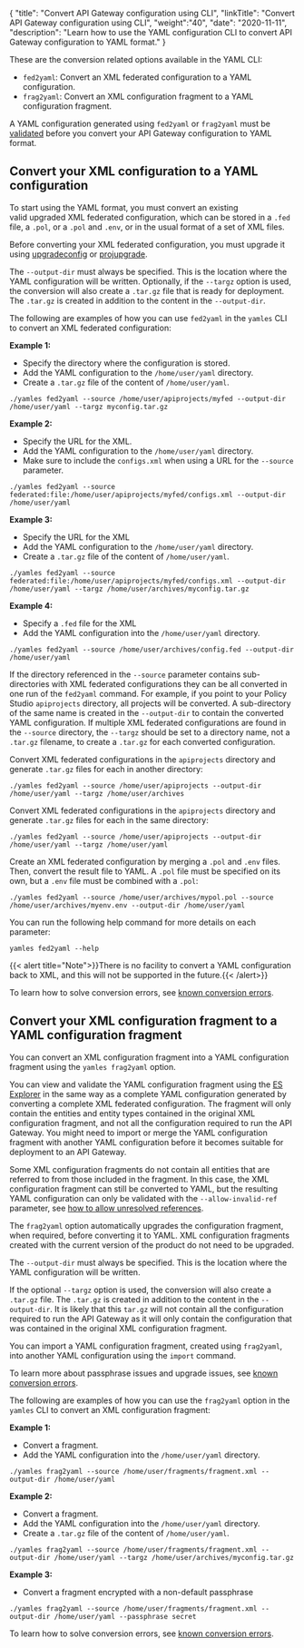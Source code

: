 {
"title": "Convert API Gateway configuration using CLI",
"linkTitle": "Convert API Gateway configuration using CLI",
"weight":"40",
"date": "2020-11-11",
"description": "Learn how to use the YAML configuration CLI to convert API Gateway configuration to YAML format."
}

These are the conversion related options available in the YAML CLI:

* `fed2yaml`: Convert an XML federated configuration to a YAML configuration.
* `frag2yaml`: Convert an XML configuration fragment to a YAML configuration fragment.

A YAML configuration generated using `fed2yaml` or `frag2yaml` must be [validated](/docs/apim_yamles/apim_yamles_cli/yamles_cli_validate/#validate-configuration-changes-in-the-yaml-configuration) before you convert your API Gateway configuration to YAML format.

## Convert your XML configuration to a YAML configuration

To start using the YAML format, you must convert an existing valid upgraded XML federated configuration, which can be stored in a `.fed` file, a `.pol`, or a `.pol` and `.env`, or in the usual format of a set of XML files.

Before converting your XML federated configuration, you must upgrade it using [upgradeconfig](/docs/apim_installation/apigw_upgrade/upgrade_analytics/#upgradeconfig-options) or [projupgrade](docs/apim_reference/devopstools_ref/#projupgrade-command-options).

The `--output-dir` must always be specified. This is the location where the YAML configuration will be written. Optionally, if the `--targz` option is used, the conversion will also create a `.tar.gz` file that is ready for deployment. The `.tar.gz` is created in addition to the content in the `--output-dir`.

The following are examples of how you can use `fed2yaml` in the `yamles` CLI to convert an XML federated configuration:

**Example 1:**

* Specify the directory where the configuration is stored.
* Add the YAML configuration to the `/home/user/yaml` directory.
* Create a `.tar.gz` file of the content of `/home/user/yaml`.

```
./yamles fed2yaml --source /home/user/apiprojects/myfed --output-dir /home/user/yaml --targz myconfig.tar.gz
```

**Example 2:**

* Specify the URL for the XML.
* Add the YAML configuration to the `/home/user/yaml` directory.
* Make sure to include the `configs.xml` when using a URL for the `--source` parameter.

```
./yamles fed2yaml --source federated:file:/home/user/apiprojects/myfed/configs.xml --output-dir /home/user/yaml
```

**Example 3:**

* Specify the URL for the XML
* Add the YAML configuration to the `/home/user/yaml` directory.
* Create a `.tar.gz` file of the content of `/home/user/yaml`.

```
./yamles fed2yaml --source federated:file:/home/user/apiprojects/myfed/configs.xml --output-dir /home/user/yaml --targz /home/user/archives/myconfig.tar.gz
```

**Example 4:**

* Specify a `.fed` file for the XML
* Add the YAML configuration into the `/home/user/yaml` directory.

```
./yamles fed2yaml --source /home/user/archives/config.fed --output-dir /home/user/yaml
```

If the directory referenced in the `--source` parameter contains sub-directories with XML federated configurations they can be all converted in one run of the `fed2yaml` command. For example, if you point to your Policy Studio `apiprojects` directory, all projects will be converted. A sub-directory of the same name is created in the `--output-dir` to contain the converted YAML configuration. If multiple XML federated configurations are found in the `--source` directory, the `--targz` should be set to a directory name, not a `.tar.gz` filename, to create a `.tar.gz` for each converted configuration.

Convert XML federated configurations in the `apiprojects` directory and generate `.tar.gz` files for each in another directory:

```
./yamles fed2yaml --source /home/user/apiprojects --output-dir /home/user/yaml --targz /home/user/archives
```

Convert XML federated configurations in the `apiprojects` directory and generate `.tar.gz` files for each in the same directory:

```
./yamles fed2yaml --source /home/user/apiprojects --output-dir /home/user/yaml --targz /home/user/yaml
```

Create an XML federated configuration by merging a `.pol` and `.env` files. Then, convert the result file to YAML. A `.pol` file must be specified on its own, but a `.env` file must be combined with a `.pol`:

```
./yamles fed2yaml --source /home/user/archives/mypol.pol --source /home/user/archives/myenv.env --output-dir /home/user/yaml
```

You can run the following help command for more details on each parameter:

```
yamles fed2yaml --help
```

{{< alert title="Note">}}There is no facility to convert a YAML configuration back to XML, and this will not be supported in the future.{{< /alert>}}

To learn how to solve conversion errors, see [known conversion errors](/docs/apim_yamles/apim_yamles_references/yamles_known_conversion_errors).

## Convert your XML configuration fragment to a YAML configuration fragment

You can convert an XML configuration fragment into a YAML configuration fragment using the `yamles frag2yaml` option.

You can view and validate the YAML configuration fragment using the [ES Explorer](/docs/apigtw_devguide/entity_store/#use-the-es-explorer) in the same way as a complete YAML configuration generated by converting a complete XML federated configuration. The fragment will only contain the entities and entity types contained in the original XML configuration fragment, and not all the configuration required to run the API Gateway. You might need to import or merge the YAML configuration fragment with another YAML configuration before it becomes suitable for deployment to an API Gateway.

Some XML configuration fragments do not contain all entities that are referred to from those included in the fragment. In this case, the XML configuration fragment can still be converted to YAML, but the resulting YAML configuration can only be validated with the `--allow-invalid-ref` parameter, see [how to allow unresolved references](/docs/apim_yamles/apim_yamles_cli/yamles_cli_validate/#disable-entity-reference-check).

The `frag2yaml` option automatically upgrades the configuration fragment, when required, before converting it to YAML. XML configuration fragments created with the current version of the product do not need to be upgraded.

The `--output-dir` must always be specified. This is the location where the YAML configuration will be written.

If the optional `--targz` option is used, the conversion will also create a `.tar.gz` file. The `.tar.gz` is created in addition to the content in the `--output-dir`. It is likely that this `tar.gz` will not contain all the configuration required to run the API Gateway as it will only contain the configuration that was contained in the original XML configuration fragment.

You can import a YAML configuration fragment, created using `frag2yaml`, into another YAML configuration using the `import` command.

To learn more about passphrase issues and upgrade issues, see [known conversion errors](/docs/apim_yamles/apim_yamles_references/yamles_known_conversion_errors).

The following are examples of how you can use the `frag2yaml` option in the `yamles` CLI to convert an XML configuration fragment:

**Example 1:**

* Convert a fragment.
* Add the YAML configuration into the `/home/user/yaml` directory.

```
./yamles frag2yaml --source /home/user/fragments/fragment.xml --output-dir /home/user/yaml
```

**Example 2:**

* Convert a fragment.
* Add the YAML configuration into the `/home/user/yaml` directory.
* Create a `.tar.gz` file of the content of `/home/user/yaml`.

```
./yamles frag2yaml --source /home/user/fragments/fragment.xml --output-dir /home/user/yaml --targz /home/user/archives/myconfig.tar.gz
```

**Example 3:**

* Convert a fragment encrypted with a non-default passphrase

```
./yamles frag2yaml --source /home/user/fragments/fragment.xml --output-dir /home/user/yaml --passphrase secret
```

To learn how to solve conversion errors, see [known conversion errors](/docs/apim_yamles/apim_yamles_references/yamles_known_conversion_errors).
